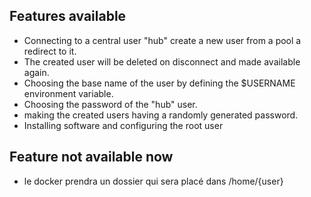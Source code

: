 ## Features available
- Connecting to a central user "hub" create a new user from a pool a redirect to it.
- The created user will be deleted on disconnect and made available again.
- Choosing the base name of the user by defining the $USERNAME environment variable.
- Choosing the password of the "hub" user.
- making the created users having a randomly generated password.
- Installing software and configuring the root user

## Feature not available now
- le docker prendra un dossier qui sera placé dans /home/{user}

